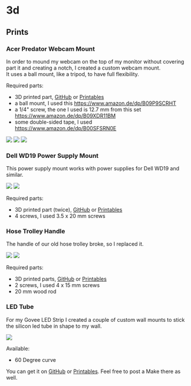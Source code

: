 # 3d

## Prints

### Acer Predator Webcam Mount

In order to mound my webcam on the top of my monitor without covering part it and creating a notch, I created a custom webcam mount.  
It uses a ball mount, like a tripod, to have full flexibility.  

Required parts:  
- 3D printed part, [GitHub](prints/acer-predator-webcam-mount) or [Printables](https://www.printables.com/model/523723-acer-predator-webcam-mount)
- a ball mount, I used this https://www.amazon.de/dp/B09P9SCRHT  
- a 1/4" screw, the one I used is 12.7 mm from this set https://www.amazon.de/dp/B09XDR11BM
- some double-sided tape, I used https://www.amazon.de/dp/B00SFSRN0E

![](images/prints/acer-predator-webcam-mount/front.png)
![](images/prints/acer-predator-webcam-mount/side.png)
![](images/prints/acer-predator-webcam-mount/back.png)


### Dell WD19 Power Supply Mount

This power supply mount works with power supplies for Dell WD19 and similar.  

![](images/prints/dell-wd19tb/mount-01.png)
![](images/prints/dell-wd19tb/mount-02.png)

Required parts:
- 3D printed part (twice), [GitHub](prints/dell-wd19) or [Printables](https://www.printables.com/model/523818-dell-wd19-power-supply-mount)
- 4 screws, I used 3.5 x 20 mm screws


### Hose Trolley Handle

The handle of our old hose trolley broke, so I replaced it.  

![](images/prints/hose-trolley/handle-01.png)
![](images/prints/hose-trolley/handle-02.png)

Required parts:
- 3D printed parts, [GitHub](prints/hose-trolley) or [Printables](https://www.printables.com/model/523851-hose-trolley-handle)
- 2 screws, I used 4 x 15 mm screws
- 20 mm wood rod


### LED Tube

For my Govee LED Strip I created a couple of custom wall mounts to stick the silicon led tube in shape to my wall.

![](images/prints/led-strip/led-tube-curve-60-01.png)

Available:
- 60 Degree curve

You can get it on [GitHub](prints/led-strip) or [Printables](https://www.printables.com/model/525407-govee-led-strip-60-degree-curve). Feel free to post a Make there as well.
